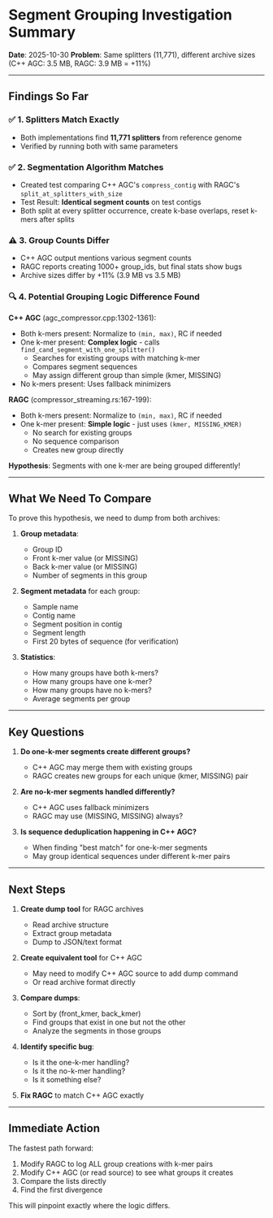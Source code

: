 # Segment Grouping Investigation Summary

**Date**: 2025-10-30
**Problem**: Same splitters (11,771), different archive sizes (C++ AGC: 3.5 MB, RAGC: 3.9 MB = +11%)

---

## Findings So Far

### ✅ 1. Splitters Match Exactly
- Both implementations find **11,771 splitters** from reference genome
- Verified by running both with same parameters

### ✅ 2. Segmentation Algorithm Matches
- Created test comparing C++ AGC's `compress_contig` with RAGC's `split_at_splitters_with_size`
- Test Result: **Identical segment counts** on test contigs
- Both split at every splitter occurrence, create k-base overlaps, reset k-mers after splits

### ⚠️ 3. Group Counts Differ
- C++ AGC output mentions various segment counts
- RAGC reports creating 1000+ group_ids, but final stats show bugs
- Archive sizes differ by +11% (3.9 MB vs 3.5 MB)

### 🔍 4. Potential Grouping Logic Difference Found

**C++ AGC** (agc_compressor.cpp:1302-1361):
- Both k-mers present: Normalize to `(min, max)`, RC if needed
- One k-mer present: **Complex logic** - calls `find_cand_segment_with_one_splitter()`
  - Searches for existing groups with matching k-mer
  - Compares segment sequences
  - May assign different group than simple (kmer, MISSING)
- No k-mers present: Uses fallback minimizers

**RAGC** (compressor_streaming.rs:167-199):
- Both k-mers present: Normalize to `(min, max)`, RC if needed
- One k-mer present: **Simple logic** - just uses `(kmer, MISSING_KMER)`
  - No search for existing groups
  - No sequence comparison
  - Creates new group directly

**Hypothesis**: Segments with one k-mer are being grouped differently!

---

## What We Need To Compare

To prove this hypothesis, we need to dump from both archives:

1. **Group metadata**:
   - Group ID
   - Front k-mer value (or MISSING)
   - Back k-mer value (or MISSING)
   - Number of segments in this group

2. **Segment metadata** for each group:
   - Sample name
   - Contig name
   - Segment position in contig
   - Segment length
   - First 20 bytes of sequence (for verification)

3. **Statistics**:
   - How many groups have both k-mers?
   - How many groups have one k-mer?
   - How many groups have no k-mers?
   - Average segments per group

---

## Key Questions

1. **Do one-k-mer segments create different groups?**
   - C++ AGC may merge them with existing groups
   - RAGC creates new groups for each unique (kmer, MISSING) pair

2. **Are no-k-mer segments handled differently?**
   - C++ AGC uses fallback minimizers
   - RAGC may use (MISSING, MISSING) always?

3. **Is sequence deduplication happening in C++ AGC?**
   - When finding "best match" for one-k-mer segments
   - May group identical sequences under different k-mer pairs

---

## Next Steps

1. **Create dump tool** for RAGC archives
   - Read archive structure
   - Extract group metadata
   - Dump to JSON/text format

2. **Create equivalent tool** for C++ AGC
   - May need to modify C++ AGC source to add dump command
   - Or read archive format directly

3. **Compare dumps**:
   - Sort by (front_kmer, back_kmer)
   - Find groups that exist in one but not the other
   - Analyze the segments in those groups

4. **Identify specific bug**:
   - Is it the one-k-mer handling?
   - Is it the no-k-mer handling?
   - Is it something else?

5. **Fix RAGC** to match C++ AGC exactly

---

## Immediate Action

The fastest path forward:
1. Modify RAGC to log ALL group creations with k-mer pairs
2. Modify C++ AGC (or read source) to see what groups it creates
3. Compare the lists directly
4. Find the first divergence

This will pinpoint exactly where the logic differs.
